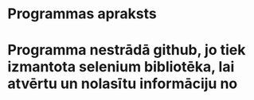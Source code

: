 # Programmas apraksts


# Programma nestrādā github, jo tiek izmantota selenium bibliotēka, lai atvērtu un nolasītu informāciju no 